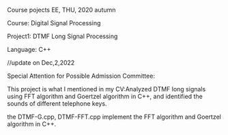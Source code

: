 Course pojects EE, THU, 2020 autumn

Course: Digital Signal Processing

Project1: DTMF Long Signal Processing

Language: C++



//update on Dec,2,2022

Special Attention for Possible Admission Committee:

This project is what I mentioned in my CV:Analyzed DTMF long signals using FFT algorithm and Goertzel algorithm in C++, and identified the sounds of different telephone keys.

the DTMF-G.cpp, DTMF-FFT.cpp implement the FFT algorithm and Goertzel algorithm in C++. 
